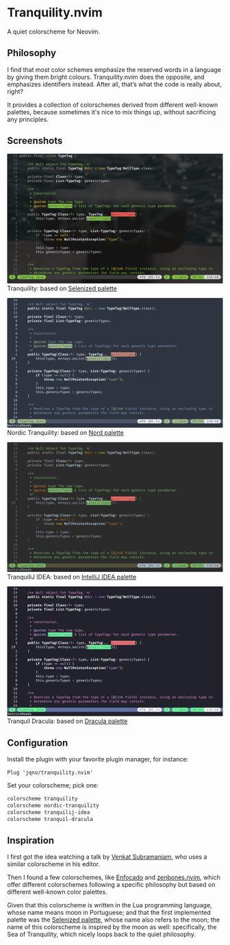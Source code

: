 # Tranquility.nvim

A quiet colorscheme for Neovim.

## Philosophy

I find that most color schemes emphasize the reserved words in a language by giving them bright colours. Tranquility.nvim does the opposite, and emphasizes identifiers instead. After all, that’s what the code is really about, right?

It provides a collection of colorschemes derived from different well-known palettes, because sometimes it's nice to mix things up, without sacrificing any principles.

## Screenshots

![tranquility](doc/tranquility.png)
Tranquility: based on [Selenized palette](https://github.com/jan-warchol/selenized)

![nordic-tranquility](doc/nordic-tranquility.png)
Nordic Tranquility: based on [Nord palette](https://www.nordtheme.com/)

![tranquilij-idea](doc/tranquilij-idea.png)
TranquiliJ IDEA: based on [IntelliJ IDEA palette](https://www.jetbrains.com/idea/)

![tranquil-dracula](doc/tranquil-dracula.png)
Tranquil Dracula: based on [Dracula palette](https://draculatheme.com/)

## Configuration

Install the plugin with your favorite plugin manager, for instance:

```vim
Plug 'jqno/tranquility.nvim'
```

Set your colorscheme; pick one:

```vim
colorscheme tranquility
colorscheme nordic-tranquility
colorscheme tranquilij-idea
colorscheme tranquil-dracula
```

## Inspiration

I first got the idea watching a talk by [Venkat Subramaniam](https://twitter.com/venkat_s), who uses a similar colorscheme in his editor.

Then I found a few colorschemes, like [Enfocado](https://github.com/wuelnerdotexe/vim-enfocado) and [zenbones.nvim](https://github.com/mcchrish/zenbones.nvim), which offer different colorschemes following a specific philosophy but based on different well-known color palettes.

Given that this colorscheme is written in the Lua programming language, whose name means moon in Portuguese; and that the first implemented palette was the [Selenized palette](https://github.com/jan-warchol/selenized), whose name also refers to the moon; the name of this colorscheme is inspired by the moon as well: specifically, the Sea of Tranquility, which nicely loops back to the quiet philosophy.
